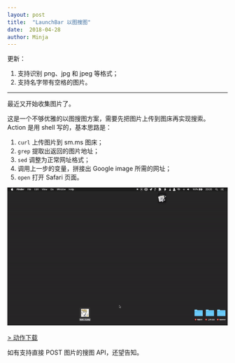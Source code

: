 ```yaml
---
layout: post
title:  "LaunchBar 以图搜图"
date:  2018-04-28
author: Minja
---
```


更新：

1. 支持识别 png、jpg 和 jpeg 等格式；
2. 支持名字带有空格的图片。

---

最近又开始收集图片了。

这是一个不够优雅的以图搜图方案，需要先把图片上传到图床再实现搜索。Action 是用 shell 写的，基本思路是：

1. `curl` 上传图片到 sm.ms 图床；
2. `grep` 提取出返回的图片地址；
3. `sed` 调整为正常网址格式；
4. 调用上一步的变量，拼接出 Google image 所需的网址；
5. `open` 打开 Safari 页面。

![title](https://raw.githubusercontent.com/BlackwinMin/blackwinmin.github.io/master/lib/2018-04-28-LaunchBar-以图搜图/2018-04-27-LaunchBar-%E4%BB%A5%E5%9B%BE%E6%90%9C%E5%9B%BE.gif)

[\> 动作下载](https://github.com/BlackwinMin/sspai-sample-script/blob/master/LaunchBar/img%20Search.lbaction.zip)

如有支持直接 POST 图片的搜图 API，还望告知。
